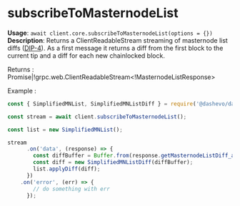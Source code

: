 # subscribeToMasternodeList

**Usage**: `await client.core.subscribeToMasternodeList(options = {})`\
**Description**: Returns a ClientReadableStream streaming of masternode list diffs ([DIP-4](https://github.com/dashpay/dips/blob/master/dip-0004.md)). As a first message it returns a diff from the first block to the current tip and a diff for each new chainlocked block. 

Returns : Promise<EventEmitter>|!grpc.web.ClientReadableStream<!MasternodeListResponse>

Example :

```js
const { SimplifiedMNList, SimplifiedMNListDiff } = require('@dashevo/dashcore-lib');

const stream = await client.subscribeToMasternodeList();

const list = new SimplifiedMNList();

stream
      .on('data', (response) => {
        const diffBuffer = Buffer.from(response.getMasternodeListDiff_asU8());
        const diff = new SimplifiedMNListDiff(diffBuffer);
        list.applyDiff(diff);
      })
    .on('error', (err) => {
        // do something with err
      });
```
